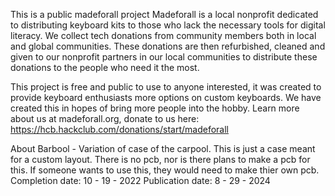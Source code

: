 This is a public madeforall project Madeforall is a local nonprofit dedicated to distributing keyboard kits to those who lack the necessary tools for digital literacy. We collect tech donations from community members both in local and global communities. These donations are then refurbished, cleaned and given to our nonprofit partners in our local communities to distribute these donations to the people who need it the most.

This project is free and public to use to anyone interested, it was created to provide keyboard enthusiasts more options on custom keyboards. We have created this in hopes of bring more people into the hobby. Learn more about us at madeforall.org, donate to us here: https://hcb.hackclub.com/donations/start/madeforall

About Barbool - Variation of case of the carpool. This is just a case meant for a custom layout. There is no pcb, nor is there plans to make a pcb for this. If someone wants to use this, they would need to make thier own pcb.
Completion date: 10 - 19 - 2022 Publication date: 8 - 29 - 2024
